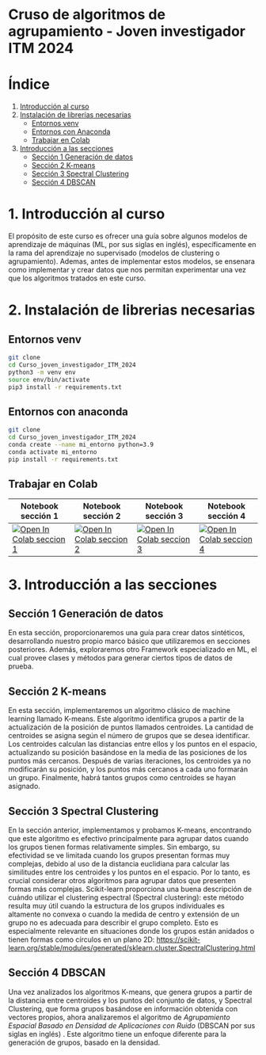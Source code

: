 # Cruso de algoritmos de agrupamiento - Joven investigador ITM 2024



<html lang="es">
<head>
    <meta charset="UTF-8">
    <meta name="viewport" content="width=device-width, initial-scale=1.0">
    <title>Índice del Curso</title>
</head>
<body>
    <h1>Índice</h1>
    <ol>
        <li><a href="#1-Introducción-al-curso">Introducción al curso</a></li>
        <li>
            <a href="#2-Instalación-de-librerías-necesarias">Instalación de librerías necesarias</a>
            <ul>
                <li><a href="#21-Entornos-venv">Entornos venv</a></li>
                <li><a href="#22-Entornos-con-anaconda">Entornos con Anaconda</a></li>
                <li><a href="#23-Trabajar-en-colab">Trabajar en Colab</a></li>
            </ul>
        </li>
        <li>
            <a href="#3-Introducción-a-las-secciones">Introducción a las secciones</a>
            <ul>
                <li><a href="#31-Sección-1-Generación-de-datos">Sección 1 Generación de datos</a></li>
                <li><a href="#32-Sección-2-K-means">Sección 2 K-means</a></li>
                <li><a href="#33-Sección-3-Spectral-Clustering">Sección 3 Spectral Clustering</a></li>
                <li><a href="#34-Sección-4-DBSCAN">Sección 4 DBSCAN</a></li>
            </ul>
        </li>
    </ol>

</body>

# 1. Introducción al curso

El propósito de este curso es ofrecer una guía sobre algunos modelos de aprendizaje de máquinas (ML, por sus siglas en inglés), específicamente en la rama del aprendizaje no supervisado (modelos de clustering o agrupamiento). Ademas, antes de implementar estos modelos, se ensenara como implementar y crear datos que nos permitan experimentar una vez que los algoritmos tratados en este curso.

# 2. Instalación de librerias necesarias

## Entornos venv

```sh
git clone
cd Curso_joven_investigador_ITM_2024
python3 -m venv env
source env/bin/activate
pip3 install -r requirements.txt
```
## Entornos con anaconda

```sh
git clone 
cd Curso_joven_investigador_ITM_2024
conda create --name mi_entorno python=3.9
conda activate mi_entorno
pip install -r requirements.txt
```

## Trabajar en Colab

| **Notebook sección 1** | **Notebook sección 2** | **Notebook sección 3** | **Notebook sección 4** |
|-------------------------|-------------------------|-------------------------|-------------------------|
| [![Open In Colab seccion 1](https://colab.research.google.com/assets/colab-badge.svg)](https://colab.research.google.com/github/miguel-solarte/Curso_joven_investigador_ITM_2024/blob/main/Seccion1_GeneracionSD.ipynb) | [![Open In Colab seccion 2](https://colab.research.google.com/assets/colab-badge.svg)](https://colab.research.google.com/github/miguel-solarte/Curso_joven_investigador_ITM_2024/blob/main/Seccion2_K-means.ipynb) | [![Open In Colab seccion 3](https://colab.research.google.com/assets/colab-badge.svg)](https://colab.research.google.com/github/miguel-solarte/Curso_joven_investigador_ITM_2024/blob/main/Seccion3_SC.ipynb) | [![Open In Colab seccion 4](https://colab.research.google.com/assets/colab-badge.svg)](https://colab.research.google.com/github/miguel-solarte/Curso_joven_investigador_ITM_2024/blob/main/Seccion4_DBSCAN.ipynb) |



# 3. Introducción a las secciones

## Sección 1 Generación de datos

En esta sección, proporcionaremos una guía para crear datos sintéticos, desarrollando nuestro propio marco básico que utilizaremos en secciones posteriores. Además, exploraremos otro Framework especializado en ML, el cual provee clases y métodos para generar ciertos tipos de datos de prueba.

## Sección 2 K-means

En esta sección, implementaremos un algoritmo clásico de machine learning llamado K-means. Este algoritmo identifica grupos a partir de la actualización de la posición de puntos llamados centroides. La cantidad de centroides se asigna según el número de grupos que se desea identificar. Los centroides calculan las distancias entre ellos y los puntos en el espacio, actualizando su posición basándose en la media de las posiciones de los puntos más cercanos. Después de varias iteraciones, los centroides ya no modificarán su posición, y los puntos más cercanos a cada uno formarán un grupo. Finalmente, habrá tantos grupos como centroides se hayan asignado.

## Sección 3 Spectral Clustering

En la sección anterior, implementamos y probamos K-means, encontrando que este algoritmo es efectivo principalmente para agrupar datos cuando los grupos tienen formas relativamente simples. Sin embargo, su efectividad se ve limitada cuando los grupos presentan formas muy complejas, debido al uso de la distancia euclidiana para calcular las similitudes entre los centroides y los puntos en el espacio. Por lo tanto, es crucial considerar otros algoritmos para agrupar datos que presenten formas más complejas. Scikit-learn proporciona una buena descripción de cuándo utilizar el clustering espectral (Spectral clustering): este método resulta muy útil cuando la estructura de los grupos individuales es altamente no convexa o cuando la medida de centro y extensión de un grupo no es adecuada para describir el grupo completo. Esto es especialmente relevante en situaciones donde los grupos están anidados o tienen formas como círculos en un plano 2D: https://scikit-learn.org/stable/modules/generated/sklearn.cluster.SpectralClustering.html

## Sección 4 DBSCAN

Una vez analizados los algoritmos K-means, que genera grupos a partir de la distancia entre centroides y los puntos del conjunto de datos, y Spectral Clustering, que forma grupos basándose en información obtenida con vectores propios, ahora analizaremos el algoritmo de *Agrupamiento Espacial Basado en Densidad de Aplicaciones con Ruido* (DBSCAN por sus siglas en inglés) . Este algoritmo tiene un enfoque diferente para la generación de grupos, basado en la densidad.